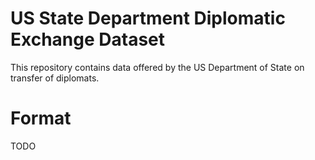 # US State Department Diplomatic Exchange Dataset
This repository contains data offered by the US Department of State on transfer of diplomats.

# Format
TODO
